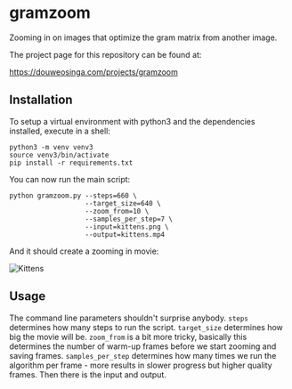 # gramzoom

Zooming in on images that optimize the gram matrix from another image.

The project page for this repository can be found at:

https://douweosinga.com/projects/gramzoom

## Installation

To setup a virtual environment with python3 and the dependencies installed,
execute in a shell:

    python3 -m venv venv3
    source venv3/bin/activate
    pip install -r requirements.txt


You can now run the main script:

    python gramzoom.py --steps=660 \
                       --target_size=640 \
                       --zoom_from=10 \
                       --samples_per_step=7 \
                       --input=kittens.png \
                       --output=kittens.mp4

And it should create a zooming in movie:

![Kittens](kittens.gif)

## Usage

The command line parameters shouldn't surprise anybody. `steps` determines how many steps to
run the script. `target_size` determines how big the movie will be. `zoom_from` is a bit more
tricky, basically this determines the number of warm-up frames before we start zooming
and saving frames. `samples_per_step` determines how many times we run the algorithm per
frame - more results in slower progress but higher quality frames. Then there is the input
and output.
